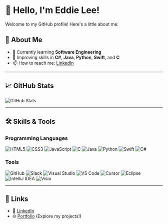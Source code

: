# 👋 Hello, I'm Eddie Lee!

Welcome to my GitHub profile! Here's a little about me:

## 🌟 About Me
- 🔭 Currently learning **Software Engineering**
- 🌱 Improving skills in **C#**, **Java**, **Python**, **Swift**, and **C**
- 📫 How to reach me: [LinkedIn](https://www.linkedin.com/in/eddie-lee-7b7271229/)

---

## 📈 GitHub Stats
![GitHub Stats](https://github-readme-stats.vercel.app/api?username=Eddie000321&show_icons=true&theme=radical)

---

## 🛠️ Skills & Tools

### Programming Languages
![HTML5](https://img.shields.io/badge/-HTML5-E34F26?logo=html5&logoColor=white)
![CSS3](https://img.shields.io/badge/-CSS3-1572B6?logo=css3&logoColor=white)
![JavaScript](https://img.shields.io/badge/-JavaScript-F7DF1E?logo=javascript&logoColor=black)
![C](https://img.shields.io/badge/-C-A8B9CC?logo=c&logoColor=white)
![Java](https://img.shields.io/badge/-Java-007396?logo=java&logoColor=white) 
![Python](https://img.shields.io/badge/-Python-3776AB?logo=python&logoColor=white)
![Swift](https://img.shields.io/badge/-Swift-FA7343?logo=swift&logoColor=white)
![C#](https://img.shields.io/badge/-C%23-239120?logo=csharp&logoColor=white)


### Tools
![GitHub](https://img.shields.io/badge/-GitHub-181717?logo=github&logoColor=white)
![Slack](https://img.shields.io/badge/-Slack-4A154B?logo=slack&logoColor=white)
![Visual Studio](https://img.shields.io/badge/-Visual%20Studio-5C2D91?logo=visualstudio&logoColor=white)
![VS Code](https://img.shields.io/badge/-VS%20Code-007ACC?logo=visualstudiocode&logoColor=white)
![Cursor](https://img.shields.io/badge/-Cursor-333333?logo=cursor&logoColor=white)
![Eclipse](https://img.shields.io/badge/-Eclipse-2C2255?logo=eclipse&logoColor=white)
![IntelliJ IDEA](https://img.shields.io/badge/-IntelliJ%20IDEA-000000?logo=intellijidea&logoColor=white)
![Visio](https://img.shields.io/badge/-Visio-3955A3?logo=microsoftvisio&logoColor=white)

---

## 🔗 Links
- 💼 [LinkedIn](https://www.linkedin.com/in/eddie-lee-7b7271229/)
- 🌐 [Portfolio](http://studentweb.cencol.ca/jlee661/project/index.html) (Explore my projects!)
